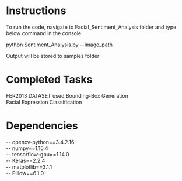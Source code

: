 # Instructions 

To run the code, navigate to Facial_Sentiment_Analysis folder and type below command in the console:  

python Sentiment_Analysis.py --image_path

Output will be stored to samples folder  

# Completed Tasks  

FER2013 DATASET used
Bounding-Box Generation  
Facial Expression Classification  


# Dependencies 

-- opencv-python==3.4.2.16  
-- numpy==1.16.4  
-- tensorflow-gpu==1.14.0  
-- Keras==2.2.4  
-- matplotlib==3.1.1  
-- Pillow==6.1.0  


